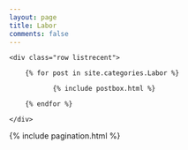 ```yaml
---
layout: page
title: Labor
comments: false
---
```


<!-- Posts Index
================================================== -->
<section class="recent-posts">
    
    <div class="row listrecent">

        {% for post in site.categories.Labor %}

               {% include postbox.html %}          

        {% endfor %}
        
    </div>
    
</section>

<!-- Pagination
================================================== -->
<div class="bottompagination">
	<div class="pointerup"><i class="fa fa-caret-up"></i></div>
	<span class="navigation" role="navigation">
	    {% include pagination.html %}
	</span>
</div>